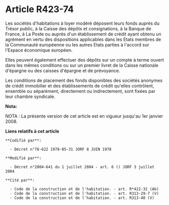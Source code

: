 # Article R423-74

Les sociétés d'habitations à loyer modéré déposent leurs fonds auprès du Trésor public, à la Caisse des dépôts et
consignations, à la Banque de France, à La Poste ou auprès d'un établissement de crédit ayant obtenu un agrément en vertu des
dispositions applicables dans les Etats membres de la Communauté européenne ou les autres Etats parties à l'accord sur
l'Espace économique européen.

Elles peuvent également effectuer des dépôts sur un compte à terme ouvert dans les mêmes conditions ou sur un premier livret
de la Caisse nationale d'épargne ou des caisses d'épargne et de prévoyance.

Les conditions de placement des fonds disponibles des sociétés anonymes de crédit immobilier et des établissements de crédit
qu'elles contrôlent, ensemble ou séparément, directement ou indirectement, sont fixées par leur chambre syndicale.

**Nota:**

NOTA : La présente version de cet article est en vigueur jusqu'au 1er janvier 2008.

**Liens relatifs à cet article**

	**Codifié par**:

	  - Décret n°78-622 1978-05-31 JORF 8 JUIN 1978

	**Modifié par**:

	  - Décret n°2004-641 du 1 juillet 2004 - art. 6 () JORF 3 juillet 2004

	**Cité par**:

	  - Code de la construction et de l'habitation. - art. R*422-32 (Ab)
	  - Code de la construction et de l'habitation. - art. R313-29-7 (V)
	  - Code de la construction et de l'habitation. - art. R313-40 (V)
